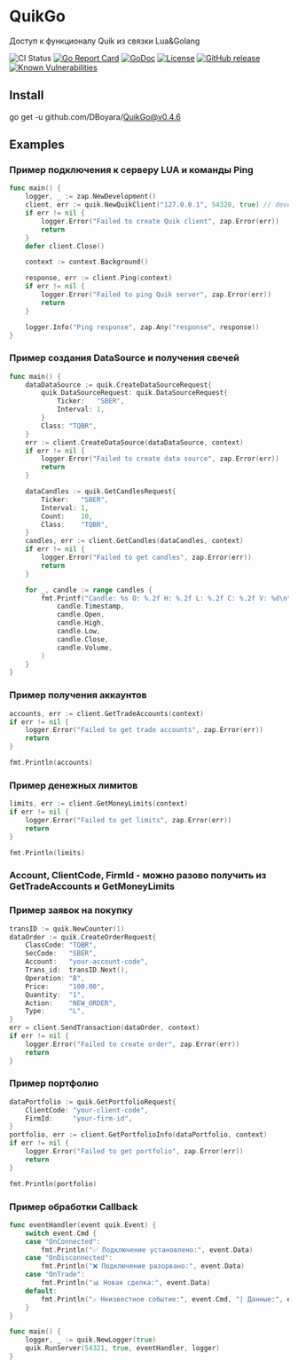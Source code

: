 # QuikGo
Доступ к функционалу Quik из связки Lua&amp;Golang

![CI Status](https://github.com/DBoyara/QuikGo/actions/workflows/main.yml/badge.svg)
[![Go Report Card](https://goreportcard.com/badge/github.com/DBoyara/QuikGo)](https://goreportcard.com/report/github.com/DBoyara/QuikGo)
[![GoDoc](https://godoc.org/github.com/DBoyara/QuikGo?status.svg)](https://godoc.org/github.com/DBoyara/QuikGo)
[![License](https://img.shields.io/github/license/DBoyara/QuikGo)](https://github.com/DBoyara/QuikGo/blob/main/LICENSE)
[![GitHub release](https://img.shields.io/github/release/DBoyara/QuikGo.svg)](https://GitHub.com/DBoyara/QuikGo/releases/)
[![Known Vulnerabilities](https://snyk.io/test/github/DBoyara/QuikGo/badge.svg)](https://snyk.io/test/github/DBoyara/QuikGo)

## Install
go get -u github.com/DBoyara/QuikGo@v0.4.6

## Examples

### Пример подключения к серверу LUA и команды Ping
```go
func main() {
	logger, _ := zap.NewDevelopment()
	client, err := quik.NewQuikClient("127.0.0.1", 54320, true) // development = true — режим разработки, false — продакшен
	if err != nil {
		logger.Error("Failed to create Quik client", zap.Error(err))
		return
	}
	defer client.Close()

	context := context.Background()

	response, err := client.Ping(context)
	if err != nil {
		logger.Error("Failed to ping Quik server", zap.Error(err))
		return
	}

	logger.Info("Ping response", zap.Any("response", response))
}
```

### Пример создания DataSource и получения свечей
```go
func main() {
	dataDataSource := quik.CreateDataSourceRequest{
		quik.DataSourceRequest: quik.DataSourceRequest{
			Ticker:   "SBER",
			Interval: 1,
		}
		Class: "TQBR",
	}
	err := client.CreateDataSource(dataDataSource, context)
	if err != nil {
		logger.Error("Failed to create data source", zap.Error(err))
		return
	}

	dataCandles := quik.GetCandlesRequest{
		Ticker:   "SBER",
		Interval: 1,
		Count:    10,
		Class:    "TQBR",
	}
	candles, err := client.GetCandles(dataCandles, context)
	if err != nil {
		logger.Error("Failed to get candles", zap.Error(err))
		return
	}

	for _, candle := range candles {
		fmt.Printf("Candle: %s O: %.2f H: %.2f L: %.2f C: %.2f V: %d\n",
			candle.Timestamp,
			candle.Open,
			candle.High,
			candle.Low,
			candle.Close,
			candle.Volume,
		)
	}
}
```

### Пример получения аккаунтов
```go
accounts, err := client.GetTradeAccounts(context)
if err != nil {
    logger.Error("Failed to get trade accounts", zap.Error(err))
    return
}

fmt.Println(accounts)
```

### Пример денежных лимитов
```go
limits, err := client.GetMoneyLimits(context)
if err != nil {
    logger.Error("Failed to get limits", zap.Error(err))
    return
}

fmt.Println(limits)
```

### Account, ClientCode, FirmId - можно разово получить из GetTradeAccounts и GetMoneyLimits
### Пример заявок на покупку
```go
transID := quik.NewCounter(1)
dataOrder := quik.CreateOrderRequest{
    ClassCode: "TQBR",
    SecCode:   "SBER",
    Account:   "your-account-code",
    Trans_id:  transID.Next(),
    Operation: "B",
    Price:     "100.00",
    Quantity:  "1",
    Action:    "NEW_ORDER",
    Type:      "L",
}
err = client.SendTransaction(dataOrder, context)
if err != nil {
    logger.Error("Failed to create order", zap.Error(err))
    return
}
```

### Пример портфолио
```go
dataPortfolio := quik.GetPortfolioRequest{
    ClientCode: "your-client-code",
    FirmId:     "your-firm-id",
}
portfolio, err := client.GetPortfolioInfo(dataPortfolio, context)
if err != nil {
    logger.Error("Failed to get portfolio", zap.Error(err))
    return
}

fmt.Println(portfolio)
```

### Пример обработки Callback
```go
func eventHandler(event quik.Event) {
	switch event.Cmd {
	case "OnConnected":
		fmt.Println("✅ Подключение установлено:", event.Data)
	case "OnDisconnected":
		fmt.Println("❌ Подключение разорвано:", event.Data)
	case "OnTrade":
		fmt.Println("📊 Новая сделка:", event.Data)
	default:
		fmt.Println("⚠️ Неизвестное событие:", event.Cmd, "| Данные:", event.Data)
	}
}

func main() {
	logger, _ := quik.NewLogger(true)
	quik.RunServer(54321, true, eventHandler, logger)
}

```
